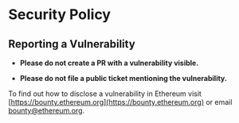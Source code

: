 # Security Policy

## Reporting a Vulnerability

- **Please do not create a PR with a vulnerability visible.**

- **Please do not file a public ticket mentioning the vulnerability.**

To find out how to disclose a vulnerability in Ethereum visit [https://bounty.ethereum.org](https://bounty.ethereum.org) or email bounty@ethereum.org.
